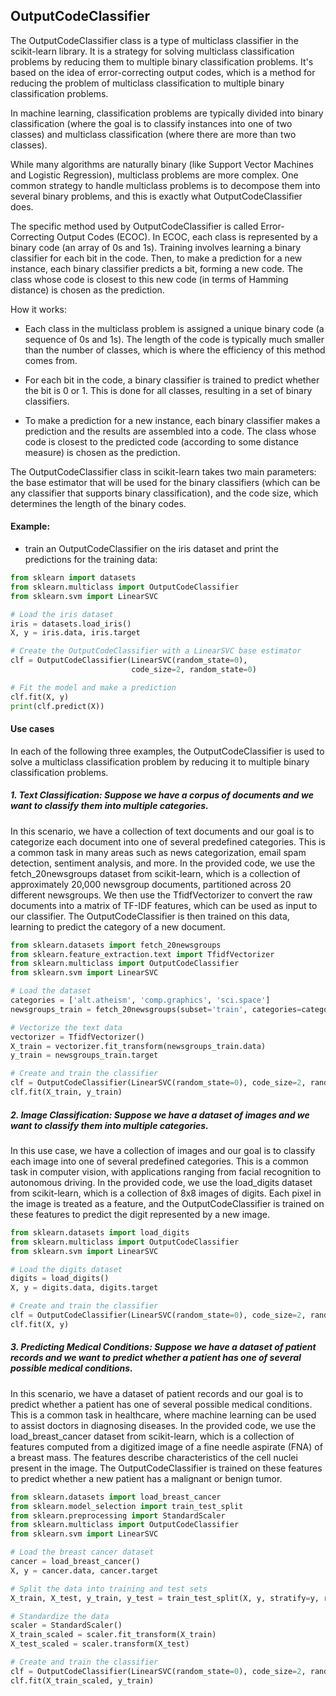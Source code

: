 ## OutputCodeClassifier

The OutputCodeClassifier class is a type of multiclass classifier in the scikit-learn library. 
It is a strategy for solving multiclass classification problems by reducing them to multiple binary classification problems.
It's based on the idea of error-correcting output codes, which is a method for reducing the problem of multiclass classification to multiple binary classification problems.

In machine learning, classification problems are typically divided into binary classification (where the goal is to classify instances into one of two classes) and 
multiclass classification (where there are more than two classes).

While many algorithms are naturally binary (like Support Vector Machines and Logistic Regression),
multiclass problems are more complex. One common strategy to handle multiclass problems is to decompose them into several binary problems, 
and this is exactly what OutputCodeClassifier does.

The specific method used by OutputCodeClassifier is called Error-Correcting Output Codes (ECOC). 
In ECOC, each class is represented by a binary code (an array of 0s and 1s). Training involves learning a binary classifier for each bit in the code. 
Then, to make a prediction for a new instance, each binary classifier predicts a bit, forming a new code. 
The class whose code is closest to this new code (in terms of Hamming distance) is chosen as the prediction.

How it works:

- Each class in the multiclass problem is assigned a unique binary code (a sequence of 0s and 1s). The length of the code is typically much smaller than the number of classes, which is where the efficiency of this method comes from.
 
- For each bit in the code, a binary classifier is trained to predict whether the bit is 0 or 1. This is done for all classes, resulting in a set of binary classifiers.

- To make a prediction for a new instance, each binary classifier makes a prediction and the results are assembled into a code. The class whose code is closest to the predicted code (according to some distance measure) is chosen as the prediction.

The OutputCodeClassifier class in scikit-learn takes two main parameters: the base estimator that will be used for the binary classifiers (which can be any classifier that supports binary classification), and the code size, which determines the length of the binary codes.

#### Example: 

- train an OutputCodeClassifier on the iris dataset and print the predictions for the training data:

```python
from sklearn import datasets
from sklearn.multiclass import OutputCodeClassifier
from sklearn.svm import LinearSVC

# Load the iris dataset
iris = datasets.load_iris()
X, y = iris.data, iris.target

# Create the OutputCodeClassifier with a LinearSVC base estimator
clf = OutputCodeClassifier(LinearSVC(random_state=0),
                           code_size=2, random_state=0)

# Fit the model and make a prediction
clf.fit(X, y)
print(clf.predict(X))
```

#### Use cases

In each of the following three examples, the OutputCodeClassifier is used to solve a multiclass classification problem by reducing it to multiple binary classification problems.


##### 1. Text Classification: Suppose we have a corpus of documents and we want to classify them into multiple categories.

In this scenario, we have a collection of text documents and our goal is to categorize each document into one of several predefined categories. This is a common task in many areas such as news categorization, email spam detection, sentiment analysis, and more. In the provided code, we use the fetch_20newsgroups dataset from scikit-learn, which is a collection of approximately 20,000 newsgroup documents, partitioned across 20 different newsgroups. We then use the TfidfVectorizer to convert the raw documents into a matrix of TF-IDF features, which can be used as input to our classifier. The OutputCodeClassifier is then trained on this data, learning to predict the category of a new document.

```python
from sklearn.datasets import fetch_20newsgroups
from sklearn.feature_extraction.text import TfidfVectorizer
from sklearn.multiclass import OutputCodeClassifier
from sklearn.svm import LinearSVC

# Load the dataset
categories = ['alt.atheism', 'comp.graphics', 'sci.space']
newsgroups_train = fetch_20newsgroups(subset='train', categories=categories)

# Vectorize the text data
vectorizer = TfidfVectorizer()
X_train = vectorizer.fit_transform(newsgroups_train.data)
y_train = newsgroups_train.target

# Create and train the classifier
clf = OutputCodeClassifier(LinearSVC(random_state=0), code_size=2, random_state=0)
clf.fit(X_train, y_train)
```

##### 2. Image Classification: Suppose we have a dataset of images and we want to classify them into multiple categories.

In this use case, we have a collection of images and our goal is to classify each image into one of several predefined categories. This is a common task in computer vision, with applications ranging from facial recognition to autonomous driving. In the provided code, we use the load_digits dataset from scikit-learn, which is a collection of 8x8 images of digits. Each pixel in the image is treated as a feature, and the OutputCodeClassifier is trained on these features to predict the digit represented by a new image.

```python
from sklearn.datasets import load_digits
from sklearn.multiclass import OutputCodeClassifier
from sklearn.svm import LinearSVC

# Load the digits dataset
digits = load_digits()
X, y = digits.data, digits.target

# Create and train the classifier
clf = OutputCodeClassifier(LinearSVC(random_state=0), code_size=2, random_state=0)
clf.fit(X, y)
```

##### 3. Predicting Medical Conditions: Suppose we have a dataset of patient records and we want to predict whether a patient has one of several possible medical conditions.

In this scenario, we have a dataset of patient records and our goal is to predict whether a patient has one of several possible medical conditions. This is a common task in healthcare, where machine learning can be used to assist doctors in diagnosing diseases. In the provided code, we use the load_breast_cancer dataset from scikit-learn, which is a collection of features computed from a digitized image of a fine needle aspirate (FNA) of a breast mass. The features describe characteristics of the cell nuclei present in the image. The OutputCodeClassifier is trained on these features to predict whether a new patient has a malignant or benign tumor.

```python
from sklearn.datasets import load_breast_cancer
from sklearn.model_selection import train_test_split
from sklearn.preprocessing import StandardScaler
from sklearn.multiclass import OutputCodeClassifier
from sklearn.svm import LinearSVC

# Load the breast cancer dataset
cancer = load_breast_cancer()
X, y = cancer.data, cancer.target

# Split the data into training and test sets
X_train, X_test, y_train, y_test = train_test_split(X, y, stratify=y, random_state=42)

# Standardize the data
scaler = StandardScaler()
X_train_scaled = scaler.fit_transform(X_train)
X_test_scaled = scaler.transform(X_test)

# Create and train the classifier
clf = OutputCodeClassifier(LinearSVC(random_state=0), code_size=2, random_state=0)
clf.fit(X_train_scaled, y_train)
```
